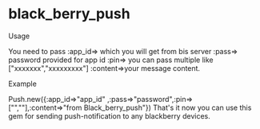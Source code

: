 black_berry_push
================
Usage

You need to pass
:app_id=> which you will get from bis server
:pass=> password provided for app id
:pin=> you can pass multiple like ["xxxxxxx","xxxxxxxxx"]
:content=>your message content.

Example

 Push.new({:app_id=>"app_id" ,:pass=>"password",:pin=>["",""],:content=>"from Black_berry_push"})
 That's it now you can use this gem for sending push-notification to any blackberry devices.
